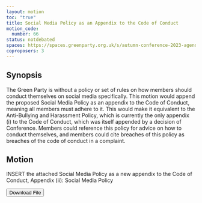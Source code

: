 ```yaml
---
layout: motion
toc: "true"
title: Social Media Policy as an Appendix to the Code of Conduct
motion_code:
  number: 66
status: notdebated
spaces: https://spaces.greenparty.org.uk/s/autumn-conference-2023-agenda-forum/post/post/view?id=11018
coproposers: 3
---
```

## Synopsis

The Green Party is without a policy or set of rules on how members should conduct themselves on social media specifically. This motion would append the proposed Social Media Policy as an appendix to the Code of Conduct, meaning all members must adhere to it. This would make it equivalent to the Anti-Bullying and Harassment Policy, which is currently the only appendix (i) to the Code of Conduct, which was itself appended by a decision of Conference. Members could reference this policy for advice on how to conduct themselves, and members could cite breaches of this policy as breaches of the code of conduct in a complaint.

## Motion

INSERT the attached Social Media Policy as a new appendix to the Code of Conduct, Appendix (ii): Social Media Policy



<a href="/files/social-media-policy.pdf"><button class="btn btn-secondary download-link">Download File</button></a>